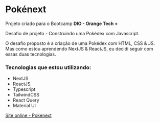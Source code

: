 # Pokénext

Projeto criado para o Bootcamp **DIO - Orange Tech +**

Desafio de projeto - Construindo uma Pokédex com Javascript.

O desafio proposto é a criação de uma Pokédex com HTML, CSS & JS.  
Mas como estou aprendendo NextJS & ReactJS, eu decidi seguir com essas duas tecnologias.

### Tecnologias que estou utilizando:

- NextJS
- ReactJS
- Typescript
- TailwindCSS
- React Query
- Material UI

[Site online - Pokenext](https://pokenext-main.vercel.app)

